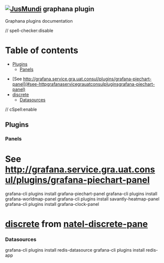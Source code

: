 ## [![JusMundi](https://media-exp1.licdn.com/dms/image/C4D0BAQFkFSDZh9uBpg/company-logo_200_200/0/1519903803617?e=2147483647&v=beta&t=wAWk1qgiv69WUS_PyOx-7apQTDnJXvBnvMCBmqO9Tew)](https://github.com/jusmundi/telemetry/tree/main/grafana/plugins) graphana plugin

Graphana plugins documentation

// spell-checker:disable

# Table of contents

<!-- toc -->

  * [Plugins](#plugins)
    + [Panels](#panels)
- [See http://grafana.service.gra.uat.consul/plugins/grafana-piechart-panel](#see-httpgrafanaservicegrauatconsulpluginsgrafana-piechart-panel)
- [discrete](#discrete)
    + [Datasources](#datasources)

<!-- tocstop -->

// cSpell:enable

## Plugins

### Panels

# See http://grafana.service.gra.uat.consul/plugins/grafana-piechart-panel
grafana-cli plugins install grafana-piechart-panel
grafana-cli plugins install grafana-worldmap-panel
grafana-cli plugins install savantly-heatmap-panel
grafana-cli plugins install grafana-clock-panel

# [discrete](natel-discrete-panel-0.1.1.tgz) from [natel-discrete-pane](http://grafana.service.gra.prod.consul/plugins/natel-discrete-panel)

### Datasources

grafana-cli plugins install redis-datasource
grafana-cli plugins install redis-app
